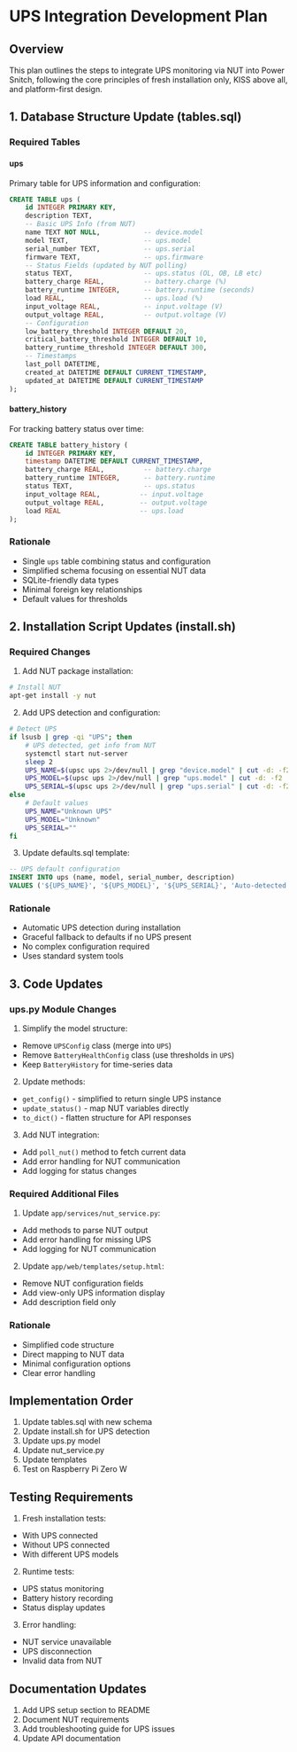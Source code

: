 # UPS Integration Development Plan

## Overview
This plan outlines the steps to integrate UPS monitoring via NUT into Power Snitch, following the core principles of fresh installation only, KISS above all, and platform-first design.

## 1. Database Structure Update (tables.sql)

### Required Tables

#### ups
Primary table for UPS information and configuration:
```sql
CREATE TABLE ups (
    id INTEGER PRIMARY KEY,
    description TEXT,
    -- Basic UPS Info (from NUT)
    name TEXT NOT NULL,           -- device.model
    model TEXT,                   -- ups.model
    serial_number TEXT,           -- ups.serial
    firmware TEXT,                -- ups.firmware
    -- Status Fields (updated by NUT polling)
    status TEXT,                  -- ups.status (OL, OB, LB etc)
    battery_charge REAL,          -- battery.charge (%)
    battery_runtime INTEGER,      -- battery.runtime (seconds)
    load REAL,                    -- ups.load (%)
    input_voltage REAL,           -- input.voltage (V)
    output_voltage REAL,          -- output.voltage (V)
    -- Configuration
    low_battery_threshold INTEGER DEFAULT 20,
    critical_battery_threshold INTEGER DEFAULT 10,
    battery_runtime_threshold INTEGER DEFAULT 300,
    -- Timestamps
    last_poll DATETIME,
    created_at DATETIME DEFAULT CURRENT_TIMESTAMP,
    updated_at DATETIME DEFAULT CURRENT_TIMESTAMP
);
```

#### battery_history
For tracking battery status over time:
```sql
CREATE TABLE battery_history (
    id INTEGER PRIMARY KEY,
    timestamp DATETIME DEFAULT CURRENT_TIMESTAMP,
    battery_charge REAL,          -- battery.charge
    battery_runtime INTEGER,      -- battery.runtime
    status TEXT,                  -- ups.status
    input_voltage REAL,          -- input.voltage
    output_voltage REAL,         -- output.voltage
    load REAL                    -- ups.load
);
```

### Rationale
- Single `ups` table combining status and configuration
- Simplified schema focusing on essential NUT data
- SQLite-friendly data types
- Minimal foreign key relationships
- Default values for thresholds

## 2. Installation Script Updates (install.sh)

### Required Changes

1. Add NUT package installation:
```bash
# Install NUT
apt-get install -y nut
```

2. Add UPS detection and configuration:
```bash
# Detect UPS
if lsusb | grep -qi "UPS"; then
    # UPS detected, get info from NUT
    systemctl start nut-server
    sleep 2
    UPS_NAME=$(upsc ups 2>/dev/null | grep "device.model" | cut -d: -f2 | xargs)
    UPS_MODEL=$(upsc ups 2>/dev/null | grep "ups.model" | cut -d: -f2 | xargs)
    UPS_SERIAL=$(upsc ups 2>/dev/null | grep "ups.serial" | cut -d: -f2 | xargs)
else
    # Default values
    UPS_NAME="Unknown UPS"
    UPS_MODEL="Unknown"
    UPS_SERIAL=""
fi
```

3. Update defaults.sql template:
```sql
-- UPS default configuration
INSERT INTO ups (name, model, serial_number, description)
VALUES ('${UPS_NAME}', '${UPS_MODEL}', '${UPS_SERIAL}', 'Auto-detected UPS');
```

### Rationale
- Automatic UPS detection during installation
- Graceful fallback to defaults if no UPS present
- No complex configuration required
- Uses standard system tools

## 3. Code Updates

### ups.py Module Changes

1. Simplify the model structure:
- Remove `UPSConfig` class (merge into `UPS`)
- Remove `BatteryHealthConfig` class (use thresholds in `UPS`)
- Keep `BatteryHistory` for time-series data

2. Update methods:
- `get_config()` - simplified to return single UPS instance
- `update_status()` - map NUT variables directly
- `to_dict()` - flatten structure for API responses

3. Add NUT integration:
- Add `poll_nut()` method to fetch current data
- Add error handling for NUT communication
- Add logging for status changes

### Required Additional Files

1. Update `app/services/nut_service.py`:
- Add methods to parse NUT output
- Add error handling for missing UPS
- Add logging for NUT communication

2. Update `app/web/templates/setup.html`:
- Remove NUT configuration fields
- Add view-only UPS information display
- Add description field only

### Rationale
- Simplified code structure
- Direct mapping to NUT data
- Minimal configuration options
- Clear error handling

## Implementation Order

1. Update tables.sql with new schema
2. Update install.sh for UPS detection
3. Update ups.py model
4. Update nut_service.py
5. Update templates
6. Test on Raspberry Pi Zero W

## Testing Requirements

1. Fresh installation tests:
- With UPS connected
- Without UPS connected
- With different UPS models

2. Runtime tests:
- UPS status monitoring
- Battery history recording
- Status display updates

3. Error handling:
- NUT service unavailable
- UPS disconnection
- Invalid data from NUT

## Documentation Updates

1. Add UPS setup section to README
2. Document NUT requirements
3. Add troubleshooting guide for UPS issues
4. Update API documentation 